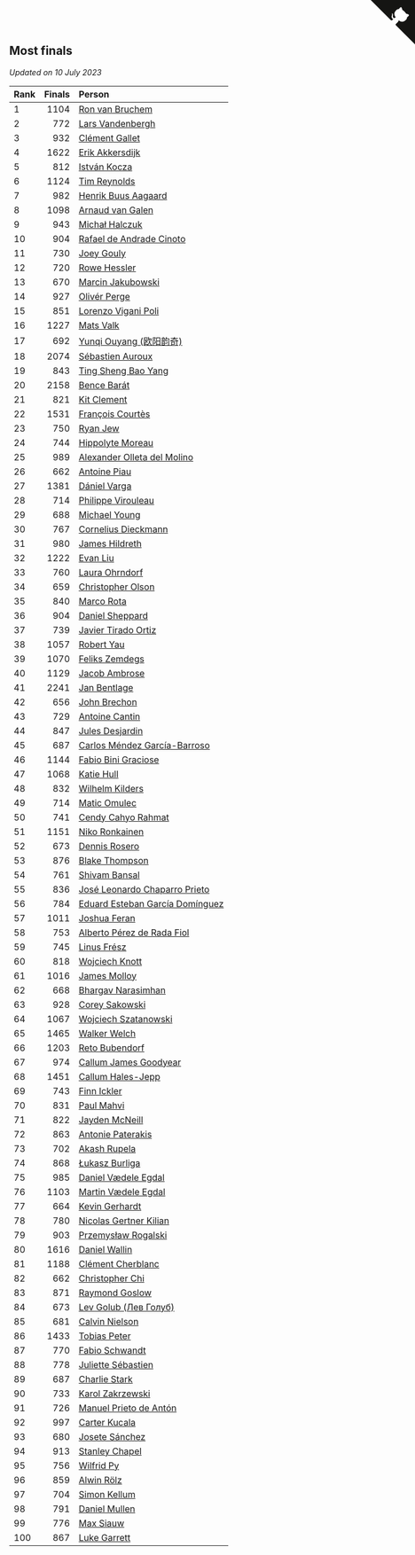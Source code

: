 ## Most finals

*Updated on 10 July 2023*

| Rank | Finals | Person |
| :--- | ---: | :--- |
| 1 | 1104 | [Ron van Bruchem](https://www.worldcubeassociation.org/persons/2003BRUC01) |
| 2 | 772 | [Lars Vandenbergh](https://www.worldcubeassociation.org/persons/2003VAND01) |
| 3 | 932 | [Clément Gallet](https://www.worldcubeassociation.org/persons/2004GALL02) |
| 4 | 1622 | [Erik Akkersdijk](https://www.worldcubeassociation.org/persons/2005AKKE01) |
| 5 | 812 | [István Kocza](https://www.worldcubeassociation.org/persons/2005KOCZ01) |
| 6 | 1124 | [Tim Reynolds](https://www.worldcubeassociation.org/persons/2005REYN01) |
| 7 | 982 | [Henrik Buus Aagaard](https://www.worldcubeassociation.org/persons/2006BUUS01) |
| 8 | 1098 | [Arnaud van Galen](https://www.worldcubeassociation.org/persons/2006GALE01) |
| 9 | 943 | [Michał Halczuk](https://www.worldcubeassociation.org/persons/2006HALC01) |
| 10 | 904 | [Rafael de Andrade Cinoto](https://www.worldcubeassociation.org/persons/2007CINO01) |
| 11 | 730 | [Joey Gouly](https://www.worldcubeassociation.org/persons/2007GOUL01) |
| 12 | 720 | [Rowe Hessler](https://www.worldcubeassociation.org/persons/2007HESS01) |
| 13 | 670 | [Marcin Jakubowski](https://www.worldcubeassociation.org/persons/2007JAKU01) |
| 14 | 927 | [Olivér Perge](https://www.worldcubeassociation.org/persons/2007PERG01) |
| 15 | 851 | [Lorenzo Vigani Poli](https://www.worldcubeassociation.org/persons/2007POLI01) |
| 16 | 1227 | [Mats Valk](https://www.worldcubeassociation.org/persons/2007VALK01) |
| 17 | 692 | [Yunqi Ouyang (欧阳韵奇)](https://www.worldcubeassociation.org/persons/2007YUNQ01) |
| 18 | 2074 | [Sébastien Auroux](https://www.worldcubeassociation.org/persons/2008AURO01) |
| 19 | 843 | [Ting Sheng Bao Yang](https://www.worldcubeassociation.org/persons/2008BAOY01) |
| 20 | 2158 | [Bence Barát](https://www.worldcubeassociation.org/persons/2008BARA01) |
| 21 | 821 | [Kit Clement](https://www.worldcubeassociation.org/persons/2008CLEM01) |
| 22 | 1531 | [François Courtès](https://www.worldcubeassociation.org/persons/2008COUR01) |
| 23 | 750 | [Ryan Jew](https://www.worldcubeassociation.org/persons/2008JEWR01) |
| 24 | 744 | [Hippolyte Moreau](https://www.worldcubeassociation.org/persons/2008MORE02) |
| 25 | 989 | [Alexander Olleta del Molino](https://www.worldcubeassociation.org/persons/2008OLLE01) |
| 26 | 662 | [Antoine Piau](https://www.worldcubeassociation.org/persons/2008PIAU01) |
| 27 | 1381 | [Dániel Varga](https://www.worldcubeassociation.org/persons/2008VARG01) |
| 28 | 714 | [Philippe Virouleau](https://www.worldcubeassociation.org/persons/2008VIRO01) |
| 29 | 688 | [Michael Young](https://www.worldcubeassociation.org/persons/2008YOUN02) |
| 30 | 767 | [Cornelius Dieckmann](https://www.worldcubeassociation.org/persons/2009DIEC01) |
| 31 | 980 | [James Hildreth](https://www.worldcubeassociation.org/persons/2009HILD01) |
| 32 | 1222 | [Evan Liu](https://www.worldcubeassociation.org/persons/2009LIUE01) |
| 33 | 760 | [Laura Ohrndorf](https://www.worldcubeassociation.org/persons/2009OHRN01) |
| 34 | 659 | [Christopher Olson](https://www.worldcubeassociation.org/persons/2009OLSO01) |
| 35 | 840 | [Marco Rota](https://www.worldcubeassociation.org/persons/2009ROTA01) |
| 36 | 904 | [Daniel Sheppard](https://www.worldcubeassociation.org/persons/2009SHEP01) |
| 37 | 739 | [Javier Tirado Ortiz](https://www.worldcubeassociation.org/persons/2009TIRA01) |
| 38 | 1057 | [Robert Yau](https://www.worldcubeassociation.org/persons/2009YAUR01) |
| 39 | 1070 | [Feliks Zemdegs](https://www.worldcubeassociation.org/persons/2009ZEMD01) |
| 40 | 1129 | [Jacob Ambrose](https://www.worldcubeassociation.org/persons/2010AMBR01) |
| 41 | 2241 | [Jan Bentlage](https://www.worldcubeassociation.org/persons/2010BENT01) |
| 42 | 656 | [John Brechon](https://www.worldcubeassociation.org/persons/2010BREC01) |
| 43 | 729 | [Antoine Cantin](https://www.worldcubeassociation.org/persons/2010CANT02) |
| 44 | 847 | [Jules Desjardin](https://www.worldcubeassociation.org/persons/2010DESJ01) |
| 45 | 687 | [Carlos Méndez García-Barroso](https://www.worldcubeassociation.org/persons/2010GARC02) |
| 46 | 1144 | [Fabio Bini Graciose](https://www.worldcubeassociation.org/persons/2010GRAC02) |
| 47 | 1068 | [Katie Hull](https://www.worldcubeassociation.org/persons/2010HULL01) |
| 48 | 832 | [Wilhelm Kilders](https://www.worldcubeassociation.org/persons/2010KILD02) |
| 49 | 714 | [Matic Omulec](https://www.worldcubeassociation.org/persons/2010OMUL02) |
| 50 | 741 | [Cendy Cahyo Rahmat](https://www.worldcubeassociation.org/persons/2010RAHM02) |
| 51 | 1151 | [Niko Ronkainen](https://www.worldcubeassociation.org/persons/2010RONK01) |
| 52 | 673 | [Dennis Rosero](https://www.worldcubeassociation.org/persons/2010ROSE03) |
| 53 | 876 | [Blake Thompson](https://www.worldcubeassociation.org/persons/2010THOM03) |
| 54 | 761 | [Shivam Bansal](https://www.worldcubeassociation.org/persons/2011BANS02) |
| 55 | 836 | [José Leonardo Chaparro Prieto](https://www.worldcubeassociation.org/persons/2011CHAP01) |
| 56 | 784 | [Eduard Esteban García Domínguez](https://www.worldcubeassociation.org/persons/2011EDUA01) |
| 57 | 1011 | [Joshua Feran](https://www.worldcubeassociation.org/persons/2011FERA01) |
| 58 | 753 | [Alberto Pérez de Rada Fiol](https://www.worldcubeassociation.org/persons/2011FIOL01) |
| 59 | 745 | [Linus Frész](https://www.worldcubeassociation.org/persons/2011FRES01) |
| 60 | 818 | [Wojciech Knott](https://www.worldcubeassociation.org/persons/2011KNOT01) |
| 61 | 1016 | [James Molloy](https://www.worldcubeassociation.org/persons/2011MOLL01) |
| 62 | 668 | [Bhargav Narasimhan](https://www.worldcubeassociation.org/persons/2011NARA02) |
| 63 | 928 | [Corey Sakowski](https://www.worldcubeassociation.org/persons/2011SAKO01) |
| 64 | 1067 | [Wojciech Szatanowski](https://www.worldcubeassociation.org/persons/2011SZAT01) |
| 65 | 1465 | [Walker Welch](https://www.worldcubeassociation.org/persons/2011WELC01) |
| 66 | 1203 | [Reto Bubendorf](https://www.worldcubeassociation.org/persons/2012BUBE01) |
| 67 | 974 | [Callum James Goodyear](https://www.worldcubeassociation.org/persons/2012GOOD02) |
| 68 | 1451 | [Callum Hales-Jepp](https://www.worldcubeassociation.org/persons/2012HALE01) |
| 69 | 743 | [Finn Ickler](https://www.worldcubeassociation.org/persons/2012ICKL01) |
| 70 | 831 | [Paul Mahvi](https://www.worldcubeassociation.org/persons/2012MAHV01) |
| 71 | 822 | [Jayden McNeill](https://www.worldcubeassociation.org/persons/2012MCNE01) |
| 72 | 863 | [Antonie Paterakis](https://www.worldcubeassociation.org/persons/2012PATE01) |
| 73 | 702 | [Akash Rupela](https://www.worldcubeassociation.org/persons/2012RUPE01) |
| 74 | 868 | [Łukasz Burliga](https://www.worldcubeassociation.org/persons/2013BURL01) |
| 75 | 985 | [Daniel Vædele Egdal](https://www.worldcubeassociation.org/persons/2013EGDA01) |
| 76 | 1103 | [Martin Vædele Egdal](https://www.worldcubeassociation.org/persons/2013EGDA02) |
| 77 | 664 | [Kevin Gerhardt](https://www.worldcubeassociation.org/persons/2013GERH01) |
| 78 | 780 | [Nicolas Gertner Kilian](https://www.worldcubeassociation.org/persons/2013GERT01) |
| 79 | 903 | [Przemysław Rogalski](https://www.worldcubeassociation.org/persons/2013ROGA02) |
| 80 | 1616 | [Daniel Wallin](https://www.worldcubeassociation.org/persons/2013WALL03) |
| 81 | 1188 | [Clément Cherblanc](https://www.worldcubeassociation.org/persons/2014CHER05) |
| 82 | 662 | [Christopher Chi](https://www.worldcubeassociation.org/persons/2014CHIC01) |
| 83 | 871 | [Raymond Goslow](https://www.worldcubeassociation.org/persons/2014GOSL01) |
| 84 | 673 | [Lev Golub (Лев Голуб)](https://www.worldcubeassociation.org/persons/2014HOLU01) |
| 85 | 681 | [Calvin Nielson](https://www.worldcubeassociation.org/persons/2014NIEL03) |
| 86 | 1433 | [Tobias Peter](https://www.worldcubeassociation.org/persons/2014PETE03) |
| 87 | 770 | [Fabio Schwandt](https://www.worldcubeassociation.org/persons/2014SCHW02) |
| 88 | 778 | [Juliette Sébastien](https://www.worldcubeassociation.org/persons/2014SEBA01) |
| 89 | 687 | [Charlie Stark](https://www.worldcubeassociation.org/persons/2014STAR05) |
| 90 | 733 | [Karol Zakrzewski](https://www.worldcubeassociation.org/persons/2014ZAKR01) |
| 91 | 726 | [Manuel Prieto de Antón](https://www.worldcubeassociation.org/persons/2015ANTO04) |
| 92 | 997 | [Carter Kucala](https://www.worldcubeassociation.org/persons/2015KUCA01) |
| 93 | 680 | [Josete Sánchez](https://www.worldcubeassociation.org/persons/2015SANC18) |
| 94 | 913 | [Stanley Chapel](https://www.worldcubeassociation.org/persons/2016CHAP04) |
| 95 | 756 | [Wilfrid Py](https://www.worldcubeassociation.org/persons/2016PYWI01) |
| 96 | 859 | [Alwin Rölz](https://www.worldcubeassociation.org/persons/2016ROLZ01) |
| 97 | 704 | [Simon Kellum](https://www.worldcubeassociation.org/persons/2016KELL12) |
| 98 | 791 | [Daniel Mullen](https://www.worldcubeassociation.org/persons/2016MULL04) |
| 99 | 776 | [Max Siauw](https://www.worldcubeassociation.org/persons/2017SIAU02) |
| 100 | 867 | [Luke Garrett](https://www.worldcubeassociation.org/persons/2017GARR05) |


<a href="https://github.com/JustinTimeCuber/wca_statistics" class="github-corner" aria-label="View source on Github"><svg width="80" height="80" viewBox="0 0 250 250" style="fill:#151513; color:#fff; position: absolute; top: 0; border: 0; right: 0;" aria-hidden="true"><path d="M0,0 L115,115 L130,115 L142,142 L250,250 L250,0 Z"></path><path d="M128.3,109.0 C113.8,99.7 119.0,89.6 119.0,89.6 C122.0,82.7 120.5,78.6 120.5,78.6 C119.2,72.0 123.4,76.3 123.4,76.3 C127.3,80.9 125.5,87.3 125.5,87.3 C122.9,97.6 130.6,101.9 134.4,103.2" fill="currentColor" style="transform-origin: 130px 106px;" class="octo-arm"></path><path d="M115.0,115.0 C114.9,115.1 118.7,116.5 119.8,115.4 L133.7,101.6 C136.9,99.2 139.9,98.4 142.2,98.6 C133.8,88.0 127.5,74.4 143.8,58.0 C148.5,53.4 154.0,51.2 159.7,51.0 C160.3,49.4 163.2,43.6 171.4,40.1 C171.4,40.1 176.1,42.5 178.8,56.2 C183.1,58.6 187.2,61.8 190.9,65.4 C194.5,69.0 197.7,73.2 200.1,77.6 C213.8,80.2 216.3,84.9 216.3,84.9 C212.7,93.1 206.9,96.0 205.4,96.6 C205.1,102.4 203.0,107.8 198.3,112.5 C181.9,128.9 168.3,122.5 157.7,114.1 C157.9,116.9 156.7,120.9 152.7,124.9 L141.0,136.5 C139.8,137.7 141.6,141.9 141.8,141.8 Z" fill="currentColor" class="octo-body"></path></svg></a><style>.github-corner:hover .octo-arm{animation:octocat-wave 560ms ease-in-out}@keyframes octocat-wave{0%,100%{transform:rotate(0)}20%,60%{transform:rotate(-25deg)}40%,80%{transform:rotate(10deg)}}@media (max-width:500px){.github-corner:hover .octo-arm{animation:none}.github-corner .octo-arm{animation:octocat-wave 560ms ease-in-out}}</style>
